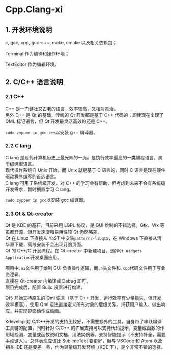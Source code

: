 # Cpp.Clang-xi

## 1. 开发环境说明
c, gcc, cpp, gcc-c++, make, cmake 以及相关依赖包；

Terminal 作为编译和操作环境；

TextEditor 作为编辑环境。

## 2. C/C++ 语言说明
### 2.1 C++
C++ 是一门健壮又古老的语言，效率较高，又相对灵活。  
另外 C++ 是 Qt 的基础，传统的 Qt 开发都是基于 C++ 代码的；即使现在出现了 QML 标记语言，但 Qt 开发最灵活高效的还是 C++。  

`sudo zypper in gcc-c++`以安装 g++ 编译器。

### 2.2 C lang
C lang 是现代计算机历史上最光辉的一页。是执行效率最高的一类编程语言，属于编译型语言。  
现代操作系统自 Unix 开始，而 Unix 就是基于 C 语言的，同时 C 语言是现在硬件驱动程序编写的首选语言。  
C lang 可用于系统级开发，对 C++ 的学习会有帮助，但考虑到未来不会有系统级开发需求，暂时搁置学习 C lang。  

`sudo zypper in gcc`以安装 gcc 编译器。

### 2.3 Qt & Qt-creator
Qt 是 KDE 的基石，目前采用 LGPL 协议，是 GUI 绘制的不错选择。Gtk、Wx 等虽都开源，但开发速度和易用性较 Qt 仍然略差。  
Qt 在 Linux 下直接从 YaST 中安装`patterns-libqt5`，在 Windows 下直接从清华源下载，离线安装不会出现订购页面。  
Qt 的 C++/C 开发流程。在 Qt-creator 中新建项目，选择`Qt Widgets Application`开发桌面应用。  

项目中`.ui`文件用于绘制 GUI 负责操作逻辑，而`.h`头文件和`.cpp`代码文件用于写业务逻辑。  
直接在 Qt-creator 内编译或 Debug 即可。  
项目完成后，配置 Build 设置进行构建。  

Qt5 开始支持原生的 Qml 语言（基于 C++ 开发，运行效率有少量损失，但开发效率极高），使用 Qml 语法直接定义所有对象的层级关系、捕获用户输入、做出响应，并实现界面动作或动画。  

Kdevelop 对  C/C++开发的支持比较好，不需要额外的工具，自身带了串联编译工具链的配置，同时针对 C/C++ 的扩展支持可以支持代码提示，变量或函数的作用域检测，变量或函数说明文档，用法实例等。支持智能提示（不支持补全，需要手动键入）。总体表现应该比 SublimeText 要更好，但与 VSCode 和 Atom 以及相关 IDE 还是要差一些，作为轻量级开发环境（KDE 下），是个非常不错的选择。
